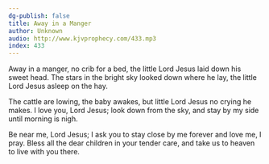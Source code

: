 ```yaml
---
dg-publish: false
title: Away in a Manger
author: Unknown
audio: http://www.kjvprophecy.com/433.mp3
index: 433
---
```


Away in a manger, no crib for a bed,
the little Lord Jesus laid down his sweet head.
The stars in the bright sky looked down where he lay,
the little Lord Jesus asleep on the hay.

The cattle are lowing, the baby awakes,
but little Lord Jesus no crying he makes.
I love you, Lord Jesus; look down from the sky,
and stay by my side until morning is nigh.

Be near me, Lord Jesus; I ask you to stay
close by me forever and love me, I pray.
Bless all the dear children in your tender care,
and take us to heaven to live with you there.